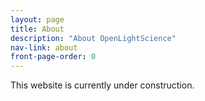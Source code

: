 ```yaml
---
layout: page
title: About
description: "About OpenLightScience"
nav-link: about
front-page-order: 0
---
```


This website is currently under construction.
